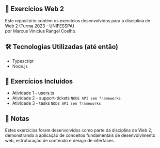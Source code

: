 ## 📙 Exercícios Web 2

Este repositório contém os exercícios desenvolvidos para a disciplina de Web 2 (Turma 2023 - UNIFESSPA)<br/>por Marcus Vinicius Rangel Coelho.

## 🛠️ Tecnologias Utilizadas (até então)

-   Typescript
-   Node.js

## 📌 Exercícios Incluídos

-   Atividade 1 - users.ts
-   Atividade 2 - support-tickets `NODE API sem frameworks`
-   Atividade 3 - tasks `NODE API sem frameworks`

## 📝 Notas

Estes exercícios foram desenvolvidos como parte da disciplina de Web 2, demonstrando a aplicação de conceitos fundamentais de desenvolvimento web, estruturação de conteúdo e design de interfaces.
